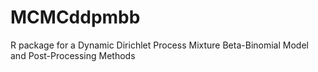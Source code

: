 # MCMCddpmbb
R package for a Dynamic Dirichlet Process Mixture Beta-Binomial Model and Post-Processing Methods
